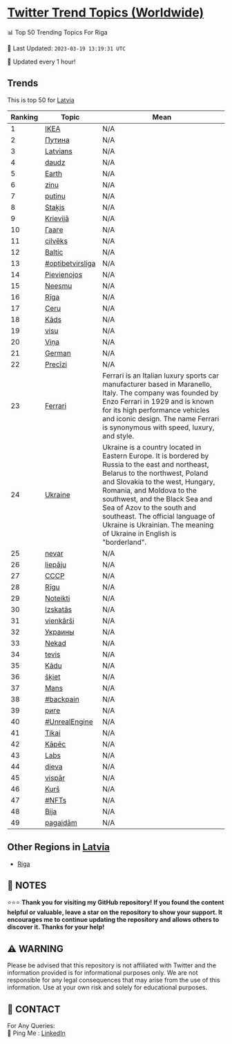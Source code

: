 [Twitter Trend Topics (Worldwide)](https://github.com/ErcinDedeoglu/Twitter-Trend-Topics)
==========


📊 Top 50 Trending Topics For Riga

📆 Last Updated: `2023-03-19 13:19:31 UTC`

🔧 Updated every 1 hour!


## Trends

This is top 50 for [Latvia](</Latvia>)

| Ranking | Topic | Mean |
| ------- | ------------ | ------------ |
| 1 | [IKEA](http://twitter.com/search?q=IKEA) | N/A |
| 2 | [Путина](http://twitter.com/search?q=%d0%9f%d1%83%d1%82%d0%b8%d0%bd%d0%b0) | N/A |
| 3 | [Latvians](http://twitter.com/search?q=Latvians) | N/A |
| 4 | [daudz](http://twitter.com/search?q=daudz) | N/A |
| 5 | [Earth](http://twitter.com/search?q=Earth) | N/A |
| 6 | [zinu](http://twitter.com/search?q=zinu) | N/A |
| 7 | [putinu](http://twitter.com/search?q=putinu) | N/A |
| 8 | [Staķis](http://twitter.com/search?q=Sta%c4%b7is) | N/A |
| 9 | [Krievijā](http://twitter.com/search?q=Krievij%c4%81) | N/A |
| 10 | [Гааге](http://twitter.com/search?q=%d0%93%d0%b0%d0%b0%d0%b3%d0%b5) | N/A |
| 11 | [cilvēks](http://twitter.com/search?q=cilv%c4%93ks) | N/A |
| 12 | [Baltic](http://twitter.com/search?q=Baltic) | N/A |
| 13 | [#optibetvirsliga](http://twitter.com/search?q=%23optibetvirsliga) | N/A |
| 14 | [Pievienojos](http://twitter.com/search?q=Pievienojos) | N/A |
| 15 | [Neesmu](http://twitter.com/search?q=Neesmu) | N/A |
| 16 | [Rīga](http://twitter.com/search?q=R%c4%abga) | N/A |
| 17 | [Ceru](http://twitter.com/search?q=Ceru) | N/A |
| 18 | [Kāds](http://twitter.com/search?q=K%c4%81ds) | N/A |
| 19 | [visu](http://twitter.com/search?q=visu) | N/A |
| 20 | [Viņa](http://twitter.com/search?q=Vi%c5%86a) | N/A |
| 21 | [German](http://twitter.com/search?q=German) | N/A |
| 22 | [Precīzi](http://twitter.com/search?q=Prec%c4%abzi) | N/A |
| 23 | [Ferrari](http://twitter.com/search?q=Ferrari) | Ferrari is an Italian luxury sports car manufacturer based in Maranello, Italy. The company was founded by Enzo Ferrari in 1929 and is known for its high performance vehicles and iconic design. The name Ferrari is synonymous with speed, luxury, and style. |
| 24 | [Ukraine](http://twitter.com/search?q=Ukraine) | Ukraine is a country located in Eastern Europe. It is bordered by Russia to the east and northeast, Belarus to the northwest, Poland and Slovakia to the west, Hungary, Romania, and Moldova to the southwest, and the Black Sea and Sea of Azov to the south and southeast. The official language of Ukraine is Ukrainian. The meaning of Ukraine in English is "borderland". |
| 25 | [nevar](http://twitter.com/search?q=nevar) | N/A |
| 26 | [liepāju](http://twitter.com/search?q=liep%c4%81ju) | N/A |
| 27 | [СССР](http://twitter.com/search?q=%d0%a1%d0%a1%d0%a1%d0%a0) | N/A |
| 28 | [Rīgu](http://twitter.com/search?q=R%c4%abgu) | N/A |
| 29 | [Noteikti](http://twitter.com/search?q=Noteikti) | N/A |
| 30 | [Izskatās](http://twitter.com/search?q=Izskat%c4%81s) | N/A |
| 31 | [vienkārši](http://twitter.com/search?q=vienk%c4%81r%c5%a1i) | N/A |
| 32 | [Украины](http://twitter.com/search?q=%d0%a3%d0%ba%d1%80%d0%b0%d0%b8%d0%bd%d1%8b) | N/A |
| 33 | [Nekad](http://twitter.com/search?q=Nekad) | N/A |
| 34 | [tevis](http://twitter.com/search?q=tevis) | N/A |
| 35 | [Kādu](http://twitter.com/search?q=K%c4%81du) | N/A |
| 36 | [šķiet](http://twitter.com/search?q=%c5%a1%c4%b7iet) | N/A |
| 37 | [Mans](http://twitter.com/search?q=Mans) | N/A |
| 38 | [#backpain](http://twitter.com/search?q=%23backpain) | N/A |
| 39 | [риге](http://twitter.com/search?q=%d1%80%d0%b8%d0%b3%d0%b5) | N/A |
| 40 | [#UnrealEngine](http://twitter.com/search?q=%23UnrealEngine) | N/A |
| 41 | [Tikai](http://twitter.com/search?q=Tikai) | N/A |
| 42 | [Kāpēc](http://twitter.com/search?q=K%c4%81p%c4%93c) | N/A |
| 43 | [Labs](http://twitter.com/search?q=Labs) | N/A |
| 44 | [dieva](http://twitter.com/search?q=dieva) | N/A |
| 45 | [vispār](http://twitter.com/search?q=visp%c4%81r) | N/A |
| 46 | [Kurš](http://twitter.com/search?q=Kur%c5%a1) | N/A |
| 47 | [#NFTs](http://twitter.com/search?q=%23NFTs) | N/A |
| 48 | [Bija](http://twitter.com/search?q=Bija) | N/A |
| 49 | [pagaidām](http://twitter.com/search?q=pagaid%c4%81m) | N/A |



## Other Regions in [Latvia](</Latvia>)

* [Riga](</Latvia/Riga.md>)



## 📝 NOTES

⭐⭐⭐ **Thank you for visiting my GitHub repository! If you found the content helpful or valuable, leave a star on the repository to show your support. It encourages me to continue updating the repository and allows others to discover it. Thanks for your help!**


## ⚠️ WARNING

Please be advised that this repository is not affiliated with Twitter and the information provided is for informational purposes only. We are not responsible for any legal consequences that may arise from the use of this information. Use at your own risk and solely for educational purposes.


## 📨 CONTACT

 For Any Queries:  
            🏓 Ping Me : [LinkedIn](https://www.linkedin.com/in/ercindedeoglu/)

